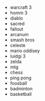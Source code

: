 * warcraft 3
* homm 3
* diablo
* sacred
* fallout
* arcanum
* smash bros
* celeste
* mario oddisey
* luidgi 3
* zelda
* mtg
* chess
* ping pong
* foosball
* badminton
* basketball
